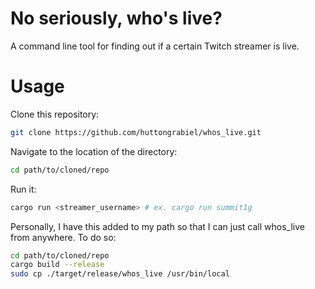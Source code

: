 # No seriously, who's live?

A command line tool for finding out if a certain Twitch streamer is live.

# Usage

Clone this repository:
```bash
git clone https://github.com/huttongrabiel/whos_live.git
```

Navigate to the location of the directory:
```bash
cd path/to/cloned/repo
```

Run it:
```bash
cargo run <streamer_username> # ex. cargo run summit1g
```

Personally, I have this added to my path so that I can just call whos_live from
anywhere. To do so:
```bash
cd path/to/cloned/repo
cargo build --release
sudo cp ./target/release/whos_live /usr/bin/local
```
